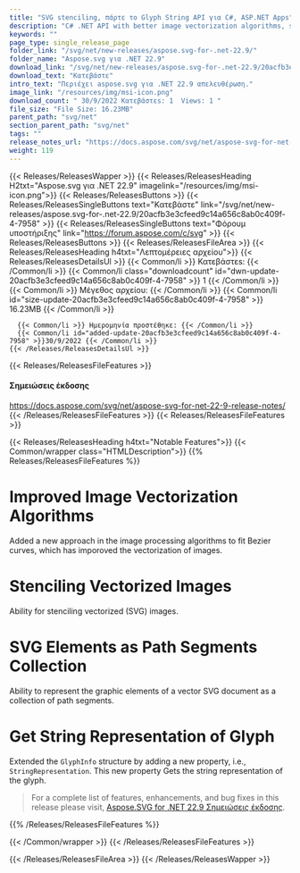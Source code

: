```yaml
---
title: "SVG stenciling, πάρτε το Glyph String API για C#, ASP.NET Apps"
description: "C# .NET API with better image vectorization algorithms, stenciling vectorized SVG images, SVG graphic elements as path segments collection, get Glyph as string."
keywords: ""
page_type: single_release_page
folder_link: "/svg/net/new-releases/aspose.svg-for-.net-22.9/"
folder_name: "Aspose.svg για .NET 22.9"
download_link: "/svg/net/new-releases/aspose.svg-for-.net-22.9/20acfb3e3cfeed9c14a656c8ab0c409f-4-7958"
download_text: "Κατεβάστε"
intro_text: "Περιέχει aspose.svg για .NET 22.9 απελευθέρωση."
image_link: "/resources/img/msi-icon.png"
download_count: " 30/9/2022 Κατεβάστεs: 1  Views: 1 "
file_size: "File Size: 16.23MB"
parent_path: "svg/net"
section_parent_path: "svg/net"
tags: ""
release_notes_url: "https://docs.aspose.com/svg/net/aspose-svg-for-net-22-9-release-notes/"
weight: 119
---
```


{{< Releases/ReleasesWapper >}}
{{< Releases/ReleasesHeading H2txt="Aspose.svg για .NET 22.9" imagelink="/resources/img/msi-icon.png">}}
{{< Releases/ReleasesButtons >}}
{{< Releases/ReleasesSingleButtons text="Κατεβάστε" link="/svg/net/new-releases/aspose.svg-for-.net-22.9/20acfb3e3cfeed9c14a656c8ab0c409f-4-7958" >}}
{{< Releases/ReleasesSingleButtons text="Φόρουμ υποστήριξης" link="https://forum.aspose.com/c/svg" >}}
{{< Releases/ReleasesButtons >}}
{{< Releases/ReleasesFileArea >}}
{{< Releases/ReleasesHeading h4txt="Λεπτομέρειες αρχείου">}}
{{< Releases/ReleasesDetailsUl >}}
{{< Common/li >}} Κατεβάστεs: {{< /Common/li >}}
{{< Common/li class="downloadcount" id="dwn-update-20acfb3e3cfeed9c14a656c8ab0c409f-4-7958" >}} 1 {{< /Common/li >}}
{{< Common/li >}} Μέγεθος αρχείου: {{< /Common/li >}}
{{< Common/li id="size-update-20acfb3e3cfeed9c14a656c8ab0c409f-4-7958" >}} 16.23MB {{< /Common/li >}}

      {{< Common/li >}} Ημερομηνία προστέθηκε: {{< /Common/li >}}
      {{< Common/li id="added-update-20acfb3e3cfeed9c14a656c8ab0c409f-4-7958" >}}30/9/2022 {{< /Common/li >}}
    {{< /Releases/ReleasesDetailsUl >}}

{{< Releases/ReleasesFileFeatures >}}
<h4>Σημειώσεις έκδοσης</h4><div><a href='https://docs.aspose.com/svg/net/aspose-svg-for-net-22-9-release-notes/'>https://docs.aspose.com/svg/net/aspose-svg-for-net-22-9-release-notes/</a></div>
{{< /Releases/ReleasesFileFeatures >}}
{{< Releases/ReleasesFileFeatures >}}

{{< Releases/ReleasesHeading h4txt="Notable Features">}}
{{< Common/wrapper class="HTMLDescription">}}
{{% Releases/ReleasesFileFeatures %}}

# Improved Image Vectorization Algorithms

Added a new approach in the image processing algorithms to fit Bezier curves, which has imporoved the vectorization of images.

# Stenciling Vectorized Images

Ability for stenciling vectorized (SVG) images.

# SVG Elements as Path Segments Collection

Ability to represent the graphic elements of a vector SVG document as a collection of path segments.

# Get String Representation of Glyph

Extended the `GlyphInfo` structure by adding a new property, i.e., `StringRepresentation`. This new property Gets the string representation of the glyph.

> For a complete list of features, enhancements, and bug fixes in this release please visit, [Aspose.SVG for .NET 22.9 Σημειώσεις έκδοσης](https://docs.aspose.com/svg/net/aspose-svg-for-net-22-9-release-notes/).

{{% /Releases/ReleasesFileFeatures %}}

{{< /Common/wrapper >}}
{{< /Releases/ReleasesFileFeatures >}}

{{< /Releases/ReleasesFileArea >}}
{{< /Releases/ReleasesWapper >}}
